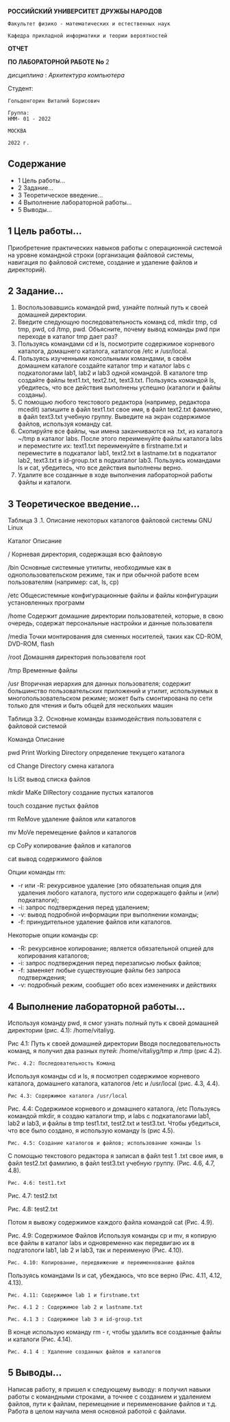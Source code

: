 **РОССИЙСКИЙ УНИВЕРСИТЕТ ДРУЖБЫ НАРОДОВ**

```
Факультет физико - математических и естественных наук
```
```
Кафедра прикладной информатики и теории вероятностей
```
**ОТЧЕТ**

**ПО ЛАБОРАТОРНОЙ РАБОТЕ No** 2

_дисциплина_ : _Архитектура компьютера_

Студент:

```
Гольденгорин Виталий Борисович
```
```
Группа:
НММ- 01 - 2022
```
```
МОСКВА
```
```
2022 г.
```

## Содержание


- 1 Цель работы...
- 2 Задание...
- 3 Теоретическое введение...
- 4 Выполнение лабораторной работы...
- 5 Выводы...

## 1 Цель работы...

Приобретение практических навыков работы с операционной системой
на уровне командной строки (организация файловой системы, навигация по
файловой системе, создание и удаление файлов и директорий).


## 2 Задание...

1. Воспользовавшись командой pwd, узнайте полный путь к своей
    домашней директории.
2. Введите следующую последовательность команд cd, mkdir tmp, cd
    tmp, pwd, cd /tmp, pwd. Объясните, почему вывод команды pwd при
    переходе в каталог tmp дает раз?
3. Пользуясь командами cd и ls, посмотрите содержимое корневого
    каталога, домашнего каталога, каталогов /etc и /usr/local.
4. Пользуясь изученными консольными командами, в своём домашнем
    каталоге создайте каталог tmp и каталог labs с подкатологами lab1,
    lab2 и lab3 одной командой. В каталоге tmp создайте файлы text1.txt,
    text2.txt, text3.txt. Пользуясь командой ls, убедитесь, что все
    действия выполнены успешно (каталоги и файлы созданы).
5. C помощью любого текстового редактора (например, редактора
    mcedit) запишите в файл text1.txt свое имя, в файл text2.txt фамилию,
    в файл text3.txt учебную группу. Выведите на экран содержимое
    файлов, используя команду cat.
6. Скопируйте все файлы, чьи имена заканчиваются на .txt, из каталога
    ~/tmp в каталог labs. После этого переименуйте файлы каталога labs
    и переместите их: text1.txt переименуйте в firstname.txt и
    переместите в подкаталог lab1, text2.txt в lastname.txt в подкаталог
    lab2, text3.txt в id-group.txt в подкаталог lab3. Пользуясь командами
    ls и cat, убедитесь, что все действия выполнены верно.
7. Удалите все созданные в ходе выполнения лабораторной работы
    файлы и каталоги.


## 3 Теоретическое введение...

Таблица 3 .1. Описание некоторых каталогов файловой системы GNU Linux

Каталог Описание

/ Корневая директория, содержащая всю
файловую

/bin Основные системные утилиты,
необходимые как в однопользовательском режиме,
так и при обычной работе всем пользователям (например: cat, ls, cp)

/etc Общесистемные конфигурационные файлы и файлы
конфигурации установленных программ

/home Содержит домашние директории
пользователей, которые, в свою очередь, содержат персональные настройки и
данные пользователя

/media Точки монтирования для сменных носителей,
таких как CD-ROM, DVD-ROM, flash

/root Домашняя директория пользователя root

/tmp Временные файлы

/usr Вторичная иерархия для данных пользователя;
содержит большинство пользовательских приложений и утилит,
используемых в многопользовательском режиме; может быть смонтирована
по сети только для чтения и быть общей для нескольких машин

Таблица 3.2. Основные команды взаимодействия пользователя с файловой
системой

Команда Описание

pwd Print Working Directory определение текущего каталога

cd Change Directory смена каталога

ls LiSt вывод списка файлов

mkdir MaKe DIRectory создание пустых каталогов

touch создание пустых файлов


rm ReMove удаление файлов или каталогов

mv MoVe перемещение файлов и
каталогов

cp CoPy копирование файлов и каталогов

cat вывод содержимого файлов

Опции команды rm:

- -r или -R: рекурсивное удаление (это обязательная опция для удаления
любого каталога, пустого или содержащего файлы и (или) подкаталоги);
- -i: запрос подтверждения перед удалением;
- -v: вывод подробной информации при выполнении команды;
- -f: принудительное удаление файлов или каталогов.

Некоторые опции команды cp:

- -R: рекурсивное копирование; является обязательной опцией для
копирования каталогов;
- -i: запрос подтверждения перед перезаписью любых файлов;
- -f: заменяет любые существующие файлы без запроса подтверждения;
- -v: подробный режим, сообщает обо всех изменениях и действиях


## 4 Выполнение лабораторной работы...

Используя команду pwd, я смог узнать полный путь к своей домашней
директории (рис. 4.1): /home/vitaliyg.

Рис 4.1: Путь к своей домашней директории
Вводя последовательность команд, я получил два разных путей:
/home/vitaliyg/tmp и /tmp (рис 4.2).

```
Рис. 4.2: Последовательность Команд
```
Используя команды cd и ls, я посмотрел содержимое корневого
каталога, домашнего каталога, каталогов /etc и /usr/local (рис. 4.3, 4.4).

```
Рис 4.3: Cодержимое каталога /usr/local
```

Рис. 4.4: Cодержимое корневого и домашнего каталога, /etc
Пользуясь командой mkdir, я создаю каталоги tmp, и labs c
подкаталогами lab1, lab2 и lab3, и файлы в tmp test1.txt, test2.txt и test3.txt.
Чтобы убедиться, что все было создано, я использую команду ls (рис 4.5).

```
Рис. 4.5: Создание каталогов и файлов; использование команды ls
```

С помощью текстового редактора я записал в файл test 1 .txt свое имя, в
файл test2.txt фамилию, в файл test3.txt учебную группу. (Рис. 4.6, 4.7, 4.8).

```
Рис. 4.6: test1.txt
```

Рис. 4.7: test2.txt

Рис. 4.8: test2.txt


Потом я вывожу содержимое каждого файла командой cat (Рис. 4.9).

Рис. 4.9: Содержимое Файлов
Используя команды cp и mv, я копирую все файлы в каталог labs и
одновременно как передвигаю их в подгатологи lab1, lab 2 и lab3, так и
переименую (Рис. 4.10).

```
Рис. 4.10: Копирование, передвижение и переименнование файлов
```
Пользуясь командами ls и cat, убеждаюсь, что все верно (Рис. 4.11, 4.12,
4.13).

```
Рис. 4.11: Cодержимое lab 1 и firstname.txt
```
```
Рис. 4.1 2 : Cодержимое lab 2 и lastname.txt
```

```
Рис. 4.1 3 : Cодержимое lab 3 и id-group.txt
```
В конце использую команду rm - r, чтобы удалить все созданные файлы и
каталоги (Рис. 4.14).

```
Рис. 4.1 4 : Удаление созданных файлов и каталогов
```

## 5 Выводы...

Написав работу, я пришел к следующему выводу: я получил навыки
работы с командными строками, а точнее с созданием и удалением файлов,
пути к файлам, перемещение и переименование файлов и т.д. Работа в целом
научила меня основной работой с файлами.
